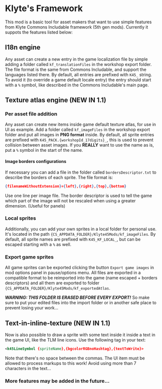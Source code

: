 ﻿# Klyte's Framework
This mod is a basic tool for asset makers that want to use simple features from Klyte Commons Includable framework (5th gen mods).
Currently it suppots the features listed below:

## I18n engine

Any asset can create a new entry in the game localization file by simple adding a folder called `kf_translationFiles` in the workshop export folder. The file format is the same from Commons Includable, and support the languages listed there.
By default, all entries are prefixed with `K45_` string. To avoid it (to override a game default locale entry) the entry should start with a `%` symbol, like described in the Commons Includable's main page.

## Texture atlas engine (NEW IN 1.1)

### Per asset file addition

Any asset can create new items inside game default texture atlas, for use in UI as example. Add a folder called `kf_imageFiles` in the workshop export folder and put all images in **PNG format** inside.
By default, all sprite entries are prefixed with `K45_PACK.{workshopId_17digits}_`, this is used to prevent collision between asset images. If you **REALLY** want to use the name as is, put a `%` symbol in the start of the name.


#### Image borders configurations 
If necessary you can add a file in the folder called `bordersDescriptor.txt` to describe the borders of each sprite. The file format is:

```json
{filenameWithoutExtension}={left},{right},{top},{bottom}
```

Use one line per image file. The border descriptor is used to tell the game which part of the image will not be rescaled when using a greater dimension. (Useful for panels)

### Local sprites

Additionally, you can add your own sprites in a local folder for personal use. It's located in the path `{CS_APPDATA_FOLDER}/Klyte45Mods/kf_imageFiles`. By default, all sprite names are prefixed with `K45_KF_LOCAL_`, but can be escaped starting with a `%` as well.

### Export game sprites

All game sprites can be exported clicking the button `Export game images` in mod options panel in pause/options menu.
All files are exported in a compatible format to be reimported into the game (name escaped + borders descriptors) and all them are exported to folder `{CS_APPDATA_FOLDER}/Klyte45Mods/kf_exportedAtlas`.

***WARNING: THIS FOLDER IS ERASED BEFORE EVERY EXPORT!*** So make sure to put your edited files into the import folder or in another safe place to prevent losing your work...


## Text-in-inline-texture (NEW IN 1.1)

Now is also possible to draw a sprite with some text inside it inside a text in the game UI, like the TLM line icons. Use the following tag in your text:
 ```xml
<k45LineSymbol {spriteName},{bgcolorRGBnoHashtag},{textToWrite}>
```

Note that there's no space between the commas. The UI item must be allowed to process markups to this work!
Avoid using more than 7 characters in the text...

### More features may be added in the future...